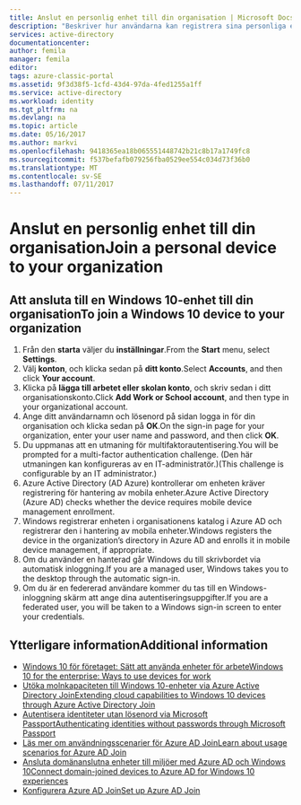 ```yaml
---
title: Anslut en personlig enhet till din organisation | Microsoft Docs
description: "Beskriver hur användarna kan registrera sina personliga enheter för Windows 10 till företagsnätverket och innehåller stegen för distributionen för en BYOD-scenario."
services: active-directory
documentationcenter: 
author: femila
manager: femila
editor: 
tags: azure-classic-portal
ms.assetid: 9f3d38f5-1cfd-43d4-97da-4fed1255a1ff
ms.service: active-directory
ms.workload: identity
ms.tgt_pltfrm: na
ms.devlang: na
ms.topic: article
ms.date: 05/16/2017
ms.author: markvi
ms.openlocfilehash: 9418365ea18b065551448742b21c8b17a1749fc8
ms.sourcegitcommit: f537befafb079256fba0529ee554c034d73f36b0
ms.translationtype: MT
ms.contentlocale: sv-SE
ms.lasthandoff: 07/11/2017
---
```

# <a name="join-a-personal-device-to-your-organization"></a><span data-ttu-id="a2afc-103">Anslut en personlig enhet till din organisation</span><span class="sxs-lookup"><span data-stu-id="a2afc-103">Join a personal device to your organization</span></span>
## <a name="to-join-a-windows-10-device-to-your-organization"></a><span data-ttu-id="a2afc-104">Att ansluta till en Windows 10-enhet till din organisation</span><span class="sxs-lookup"><span data-stu-id="a2afc-104">To join a Windows 10 device to your organization</span></span>
1. <span data-ttu-id="a2afc-105">Från den **starta** väljer du **inställningar**.</span><span class="sxs-lookup"><span data-stu-id="a2afc-105">From the **Start** menu, select **Settings**.</span></span>
2. <span data-ttu-id="a2afc-106">Välj **konton**, och klicka sedan på **ditt konto**.</span><span class="sxs-lookup"><span data-stu-id="a2afc-106">Select **Accounts**, and then click **Your account**.</span></span>
3. <span data-ttu-id="a2afc-107">Klicka på **lägga till arbetet eller skolan konto**, och skriv sedan i ditt organisationskonto.</span><span class="sxs-lookup"><span data-stu-id="a2afc-107">Click **Add Work or School account**, and then type in your organizational account.</span></span>
4. <span data-ttu-id="a2afc-108">Ange ditt användarnamn och lösenord på sidan logga in för din organisation och klicka sedan på **OK**.</span><span class="sxs-lookup"><span data-stu-id="a2afc-108">On the sign-in page for your organization, enter your user name and password, and then click **OK**.</span></span>
5. <span data-ttu-id="a2afc-109">Du uppmanas att en utmaning för multifaktorautentisering.</span><span class="sxs-lookup"><span data-stu-id="a2afc-109">You will be prompted for a multi-factor authentication challenge.</span></span> <span data-ttu-id="a2afc-110">(Den här utmaningen kan konfigureras av en IT-administratör.)</span><span class="sxs-lookup"><span data-stu-id="a2afc-110">(This challenge is configurable by an IT administrator.)</span></span>
6. <span data-ttu-id="a2afc-111">Azure Active Directory (AD Azure) kontrollerar om enheten kräver registrering för hantering av mobila enheter.</span><span class="sxs-lookup"><span data-stu-id="a2afc-111">Azure Active Directory (Azure AD) checks whether the device requires mobile device management enrollment.</span></span>
7. <span data-ttu-id="a2afc-112">Windows registrerar enheten i organisationens katalog i Azure AD och registrerar den i hantering av mobila enheter.</span><span class="sxs-lookup"><span data-stu-id="a2afc-112">Windows registers the device in the organization’s directory in Azure AD and enrolls it in mobile device management, if appropriate.</span></span>
8. <span data-ttu-id="a2afc-113">Om du använder en hanterad går Windows du till skrivbordet via automatisk inloggning.</span><span class="sxs-lookup"><span data-stu-id="a2afc-113">If you are a managed user, Windows takes you to the desktop through the automatic sign-in.</span></span>
9. <span data-ttu-id="a2afc-114">Om du är en federerad användare kommer du tas till en Windows-inloggning skärm att ange dina autentiseringsuppgifter.</span><span class="sxs-lookup"><span data-stu-id="a2afc-114">If you are a federated user, you will be taken to a Windows sign-in screen to enter your credentials.</span></span>

## <a name="additional-information"></a><span data-ttu-id="a2afc-115">Ytterligare information</span><span class="sxs-lookup"><span data-stu-id="a2afc-115">Additional information</span></span>
* [<span data-ttu-id="a2afc-116">Windows 10 för företaget: Sätt att använda enheter för arbete</span><span class="sxs-lookup"><span data-stu-id="a2afc-116">Windows 10 for the enterprise: Ways to use devices for work</span></span>](active-directory-azureadjoin-windows10-devices-overview.md)
* [<span data-ttu-id="a2afc-117">Utöka molnkapaciteten till Windows 10-enheter via Azure Active Directory Join</span><span class="sxs-lookup"><span data-stu-id="a2afc-117">Extending cloud capabilities to Windows 10 devices through Azure Active Directory Join</span></span>](active-directory-azureadjoin-user-upgrade.md)
* [<span data-ttu-id="a2afc-118">Autentisera identiteter utan lösenord via Microsoft Passport</span><span class="sxs-lookup"><span data-stu-id="a2afc-118">Authenticating identities without passwords through Microsoft Passport</span></span>](active-directory-azureadjoin-passport.md)
* [<span data-ttu-id="a2afc-119">Läs mer om användningsscenarier för Azure AD Join</span><span class="sxs-lookup"><span data-stu-id="a2afc-119">Learn about usage scenarios for Azure AD Join</span></span>](active-directory-azureadjoin-deployment-aadjoindirect.md)
* [<span data-ttu-id="a2afc-120">Ansluta domänanslutna enheter till miljöer med Azure AD och Windows 10</span><span class="sxs-lookup"><span data-stu-id="a2afc-120">Connect domain-joined devices to Azure AD for Windows 10 experiences</span></span>](active-directory-azureadjoin-devices-group-policy.md)
* [<span data-ttu-id="a2afc-121">Konfigurera Azure AD Join</span><span class="sxs-lookup"><span data-stu-id="a2afc-121">Set up Azure AD Join</span></span>](active-directory-azureadjoin-setup.md)

